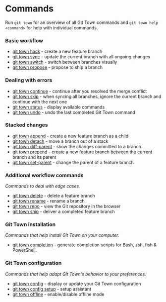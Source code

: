 # Commands

Run `git town` for an overview of all Git Town commands and
`git town help <command>` for help with individual commands.

### Basic workflow

- [git town hack](commands/hack.md) - create a new feature branch
- [git town sync](commands/sync.md) - update the current branch with all ongoing
  changes
- [git town switch](commands/switch.md) - switch between branches visually
- [git town propose](commands/propose.md) - propose to ship a branch

### Dealing with errors

- [git town continue](commands/continue.md) - continue after you resolved the
  merge conflict
- [git town skip](commands/skip.md) - when syncing all branches, ignore the
  current branch and continue with the next one
- [git town status](commands/status.md) - display available commands
- [git town undo](commands/undo.md) - undo the last completed Git Town command

### Stacked changes

- [git town append](commands/append.md) - create a new feature branch as a child
- [git town detach](commands/detach.md) - move a branch out of a stack
- [git town diff-parent](commands/diff-parent.md) - show the changes committed
  to a branch
- [git town prepend](commands/prepend.md) - create a new feature branch between
  the current branch and its parent
- [git town set-parent](commands/set-parent.md) - change the parent of a feature
  branch

### Additional workflow commands

_Commands to deal with edge cases._

- [git town delete](commands/delete.md) - delete a feature branch
- [git town rename](commands/rename.md) - rename a branch
- [git town repo](commands/repo.md) - view the Git repository in the browser
- [git town ship](commands/ship.md) - deliver a completed feature branch

### Git Town installation

_Commands that help install Git Town on your computer._

- [git town completion](commands/completions.md) - generate completion scripts
  for Bash, zsh, fish & PowerShell.

### Git Town configuration

_Commands that help adapt Git Town's behavior to your preferences._

- [git town config](commands/config.md) - display or update your Git Town
  configuration
- [git town config setup](commands/config-setup.md) - setup assistant
- [git town offline](commands/offline.md) - enable/disable offline mode

